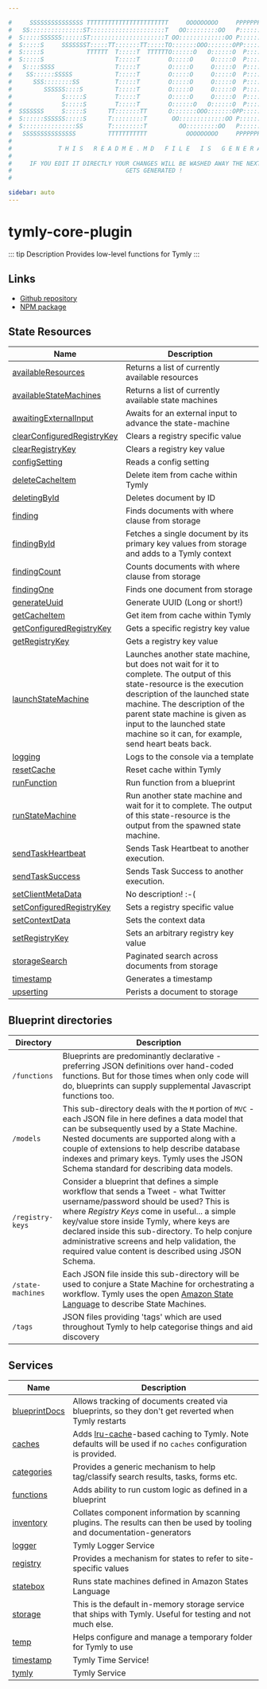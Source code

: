 ```yaml
---

#     SSSSSSSSSSSSSSS TTTTTTTTTTTTTTTTTTTTTTT     OOOOOOOOO     PPPPPPPPPPPPPPPPP    !!!  
#   SS:::::::::::::::ST:::::::::::::::::::::T   OO:::::::::OO   P::::::::::::::::P  !!:!! 
#  S:::::SSSSSS::::::ST:::::::::::::::::::::T OO:::::::::::::OO P::::::PPPPPP:::::P !:::! 
#  S:::::S     SSSSSSST:::::TT:::::::TT:::::TO:::::::OOO:::::::OPP:::::P     P:::::P!:::! 
#  S:::::S            TTTTTT  T:::::T  TTTTTTO::::::O   O::::::O  P::::P     P:::::P!:::! 
#  S:::::S                    T:::::T        O:::::O     O:::::O  P::::P     P:::::P!:::! 
#   S::::SSSS                 T:::::T        O:::::O     O:::::O  P::::PPPPPP:::::P !:::! 
#    SS::::::SSSSS            T:::::T        O:::::O     O:::::O  P:::::::::::::PP  !:::! 
#      SSS::::::::SS          T:::::T        O:::::O     O:::::O  P::::PPPPPPPPP    !:::! 
#         SSSSSS::::S         T:::::T        O:::::O     O:::::O  P::::P            !:::! 
#              S:::::S        T:::::T        O:::::O     O:::::O  P::::P            !!:!! 
#              S:::::S        T:::::T        O::::::O   O::::::O  P::::P             !!!   
#  SSSSSSS     S:::::S      TT:::::::TT      O:::::::OOO:::::::OPP::::::PP                 
#  S::::::SSSSSS:::::S      T:::::::::T       OO:::::::::::::OO P::::::::P           !!!  
#  S:::::::::::::::SS       T:::::::::T         OO:::::::::OO   P::::::::P          !!:!! 
#   SSSSSSSSSSSSSSS         TTTTTTTTTTT           OOOOOOOOO     PPPPPPPPPP           !!!  
#                                                                                          
#             T H I S   R E A D M E . M D   F I L E   I S   G E N E R A T E D !           
#                                                                                         
#     IF YOU EDIT IT DIRECTLY YOUR CHANGES WILL BE WASHED AWAY THE NEXT TIME THIS FILE  
#                                GETS GENERATED !
#                                                                                         

sidebar: auto
---
```



# tymly-core-plugin

::: tip Description
Provides low-level functions for Tymly
:::

## Links

* [Github repository](https://github.com/wmfs/tymly-core/tree/master/lib/plugin)
* [NPM package](https://www.npmjs.com/package/tymly-core-plugin)


## State Resources
| Name | Description |
| ---- | ----------- |
| [availableResources](state-resources/available-resources.html) | Returns a list of currently available resources |
| [availableStateMachines](state-resources/available-state-machines.html) | Returns a list of currently available state machines |
| [awaitingExternalInput](state-resources/awaiting-external-input.html) | Awaits for an external input to advance the state-machine |
| [clearConfiguredRegistryKey](state-resources/clear-configured-registry-key.html) | Clears a registry specific value |
| [clearRegistryKey](state-resources/clear-registry-key.html) | Clears a registry key value |
| [configSetting](state-resources/config-setting.html) | Reads a config setting |
| [deleteCacheItem](state-resources/delete-cache-item.html) | Delete item from cache within Tymly |
| [deletingById](state-resources/deleting-by-id.html) | Deletes document by ID |
| [finding](state-resources/finding.html) | Finds documents with where clause from storage |
| [findingById](state-resources/finding-by-id.html) | Fetches a single document by its primary key values from storage and adds to a Tymly context |
| [findingCount](state-resources/finding-count.html) | Counts documents with where clause from storage |
| [findingOne](state-resources/finding-one.html) | Finds one document from storage |
| [generateUuid](state-resources/generate-uuid.html) | Generate UUID (Long or short!) |
| [getCacheItem](state-resources/get-cache-item.html) | Get item from cache within Tymly |
| [getConfiguredRegistryKey](state-resources/get-configured-registry-key.html) | Gets a specific registry key value |
| [getRegistryKey](state-resources/get-registry-key.html) | Gets a registry key value |
| [launchStateMachine](state-resources/launch-state-machine.html) | Launches another state machine, but does not wait for it to complete. The output of this state-resource is the execution description of the launched state machine. The description of the parent state machine is given as input to the launched state machine so it can, for example, send heart beats back. |
| [logging](state-resources/logging.html) | Logs to the console via a template |
| [resetCache](state-resources/reset-cache.html) | Reset cache within Tymly |
| [runFunction](state-resources/run-function.html) | Run function from a blueprint |
| [runStateMachine](state-resources/run-state-machine.html) | Run another state machine and wait for it to complete. The output of this state-resource is the output from the spawned state machine. |
| [sendTaskHeartbeat](state-resources/send-task-heartbeat.html) | Sends Task Heartbeat to another execution. |
| [sendTaskSuccess](state-resources/send-task-success.html) | Sends Task Success to another execution. |
| [setClientMetaData](state-resources/set-client-meta-data.html) | No description! :-( |
| [setConfiguredRegistryKey](state-resources/set-configured-registry-key.html) | Sets a registry specific value |
| [setContextData](state-resources/set-context-data.html) | Sets the context data |
| [setRegistryKey](state-resources/set-registry-key.html) | Sets an arbitrary registry key value |
| [storageSearch](state-resources/storage-search.html) | Paginated search across documents from storage |
| [timestamp](state-resources/timestamp.html) | Generates a timestamp |
| [upserting](state-resources/upserting.html) | Perists a document to storage |





## Blueprint directories
| Directory | Description |
| --------- | ----------- |
| `/functions` | Blueprints are predominantly declarative - preferring JSON definitions over hand-coded functions. But for those times when only code will do, blueprints can supply supplemental Javascript functions too. |
| `/models` | This sub-directory deals with the `M` portion of `MVC` - each JSON file in here defines a data model that can be subsequently used by a State Machine. Nested documents are supported along with a couple of extensions to help describe database indexes and primary keys. Tymly uses the JSON Schema standard for describing data models. |
| `/registry-keys` | Consider a blueprint that defines a simple workflow that sends a Tweet - what Twitter username/password should be used? This is where _Registry Keys_ come in useful... a simple key/value store inside Tymly, where keys are declared inside this sub-directory. To help conjure administrative screens and help validation, the required value content is described using JSON Schema. |
| `/state-machines` | Each JSON file inside this sub-directory will be used to conjure a State Machine for orchestrating a workflow. Tymly uses the open [Amazon State Language](https://states-language.net/spec.html) to describe State Machines. |
| `/tags` | JSON files providing &#39;tags&#39; which are used throughout Tymly to help categorise things and aid discovery |




## Services
| Name | Description |
| ---- | ----------- |
| [blueprintDocs](services/blueprint-docs.html) | Allows tracking of documents created via blueprints, so they don&#39;t get reverted when Tymly restarts |
| [caches](services/caches.html) | Adds [lru-cache](https://www.npmjs.com/package/lru-cache)-based caching to Tymly. Note defaults will be used if no `caches` configuration is provided. |
| [categories](services/categories.html) | Provides a generic mechanism to help tag/classify search results, tasks, forms etc. |
| [functions](services/functions.html) | Adds ability to run custom logic as defined in a blueprint |
| [inventory](services/inventory.html) | Collates component information by scanning plugins. The results can then be used by tooling and documentation-generators |
| [logger](services/logger.html) | Tymly Logger Service |
| [registry](services/registry.html) | Provides a mechanism for states to refer to site-specific values |
| [statebox](services/statebox.html) | Runs state machines defined in Amazon States Language |
| [storage](services/storage.html) | This is the default in-memory storage service that ships with Tymly. Useful for testing and not much else. |
| [temp](services/temp.html) | Helps configure and manage a temporary folder for Tymly to use |
| [timestamp](services/timestamp.html) | Tymly Time Service! |
| [tymly](services/tymly.html) | Tymly Service |


